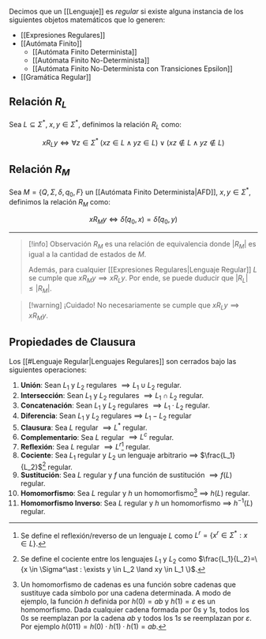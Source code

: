 Decimos que un [[Lenguaje]] es *regular* si existe alguna instancia de los siguientes objetos matemáticos que lo generen:
- [[Expresiones Regulares]]
- [[Autómata Finito]]
	- [[Autómata Finito Determinista]]
	- [[Autómata Finito No-Determinista]]
	- [[Autómata Finito No-Determinista con Transiciones Epsilon]]
- [[Gramática Regular]]

## Relación $R_L$
Sea $L \subseteq \Sigma^\ast,\; x,y \in \Sigma^\ast$, definimos la relación $R_L$ como:

$$x R_{L} y \iff \forall z \in \Sigma^\ast \; (xz \in L \land yz \in L) \lor (xz \notin L \land yz \notin L)$$

## Relación $R_M$
Sea $M=\{Q, \Sigma, \delta, q_0, F\}$ un [[Autómata Finito Determinista|AFD]], $x, y \in \Sigma^\ast$, definimos la relación $R_M$ como:

$$xR_My \iff \hat{\delta}(q_0, x) = \hat{\delta}(q_0, y)$$

***

> [!info] Observación
> $R_M$ es una relación de equivalencia donde $|R_M|$ es igual a la cantidad de estados de $M$.
> 
> Además, para cualquier [[Expresiones Regulares|Lenguaje Regular]] $L$ se cumple que $xR_My \implies xR_Ly$. Por ende, se puede duducir que $|R_L| \leq |R_M|$.

>[!warning] ¡Cuidado!
>No necesariamente se cumple que $xR_Ly \implies xR_My$.

## Propiedades de Clausura
Los [[#Lenguaje Regular|Lenguajes Regulares]] son cerrados bajo las siguientes operaciones:
1. **Unión**: Sean $L_1$ y $L_2$ regulares $\implies L_1 \cup L_2$ regular.
2. **Intersección**: Sean $L_1$ y $L_2$ regulares $\implies L_1 \cap L_2$ regular.
3. **Concatenación**: Sean $L_1$ y $L_2$ regulares $\implies L_1 \cdot L_2$  regular.
4. **Diferencia**: Sean $L_1$ y $L_2$ regulares $\implies$ $L_1 - L_2$ regular
5. **Clausura**: Sea $L$ regular $\implies L^\ast$ regular.
6. **Complementario**: Sea $L$ regular $\implies L^c$ regular.
7. **Reflexión**: Sea $L$ regular $\implies L^r$[^1] regular.
8. **Cociente**: Sea $L_1$ regular y $L_2$ un lenguaje arbitrario $\implies$ $\frac{L_1}{L_2}$[^2]  regular.
9. **Sustitución**: Sea $L$ regular y $f$ una función de sustitución $\implies f(L)$ regular.
10. **Homomorfismo**: Sea $L$ regular y $h$ un homomorfismo[^3] $\implies$ $h(L)$ regular.
11. **Homomorfismo Inverso**: Sea $L$ regular y $h$ un homomorfismo $\implies$ $h^{-1}(L)$ regular.

[^1]: Se define el reflexión/reverso de un lenguaje $L$ como $L^r=\{x^r \in \Sigma^\ast: x \in L\}$. 
[^2]: Se define el cociente entre los lenguajes $L_1$ y $L_2$ como $\frac{L_1}{L_2}=\{x \in \Sigma^\ast : \exists y \in L_2 \land xy \in L_1 \}$.
[^3]: Un homomorfismo de cadenas es una función sobre cadenas que sustituye cada símbolo por una cadena determinada. A modo de ejemplo, la función $h$ definida por $h(0) = ab$ y $h(1) = \varepsilon$ es un homomorfismo. Dada cualquier cadena formada por $0s$ y $1s$, todos los $0s$ se reemplazan por la cadena $ab$ y todos los $1s$ se reemplazan por $\varepsilon$. Por ejemplo $h(011)=h(0) \cdot h(1) \cdot h(1) = ab$.
